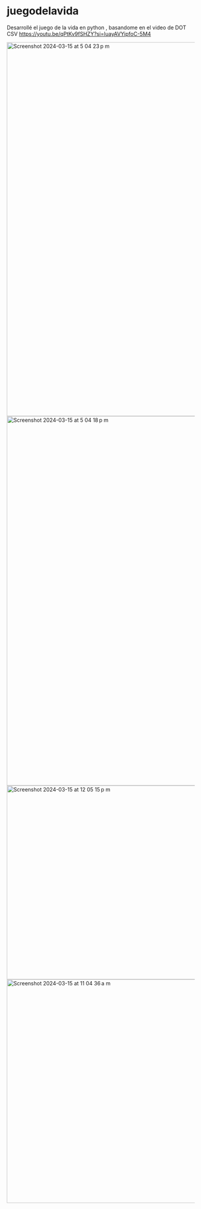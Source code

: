 # juegodelavida
Desarrollé el juego de la vida en python , basandome en el video de DOT CSV
https://youtu.be/qPtKv9fSHZY?si=luayAVYipfoC-5M4


<img width="1003" alt="Screenshot 2024-03-15 at 5 04 23 p m" src="https://github.com/paodiazs/juegodelavida/assets/45045278/f61a504d-6b9f-4ba9-a04f-f41dc030c1d7">
<img width="991" alt="Screenshot 2024-03-15 at 5 04 18 p m" src="https://github.com/paodiazs/juegodelavida/assets/45045278/8f4ba1e7-0848-4b70-b151-762c1faf7ab3">
<img width="520" alt="Screenshot 2024-03-15 at 12 05 15 p m" src="https://github.com/paodiazs/juegodelavida/assets/45045278/2584bc60-5ef2-4ed7-bd87-971971dbfc24">
<img width="600" alt="Screenshot 2024-03-15 at 11 04 36 a m" src="https://github.com/paodiazs/juegodelavida/assets/45045278/b1238af5-b26e-4ab4-92e6-fae3c7d25a5a">
